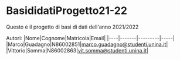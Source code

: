 # BasididatiProgetto21-22
Questo è il progetto di basi di dati dell'anno 2021/2022

Autori: 
|Nome|Cognome|Matricola|Email|
|----|-------|---------|-----|
|Marco|Guadagno|N86002851|marco.guadagno@studenti.unina.it|
|Vittorio|Somma|N86002863|vit.somma@studenti.unina.it|
